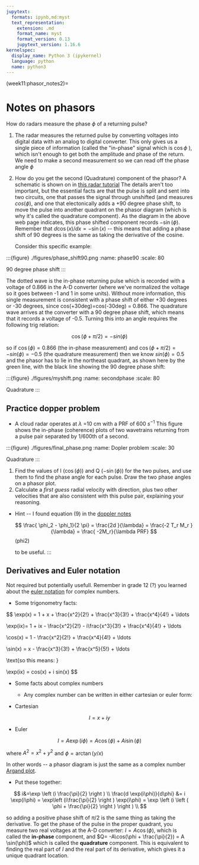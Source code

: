 ```yaml
---
jupytext:
  formats: ipynb,md:myst
  text_representation:
    extension: .md
    format_name: myst
    format_version: 0.13
    jupytext_version: 1.16.6
kernelspec:
  display_name: Python 3 (ipykernel)
  language: python
  name: python3
---
```



(week11:phasor_notes2)=
# Notes on phasors 

How do radars measure the phase $\phi$ of a returning pulse?

1.  The radar measures the returned pulse by converting voltages into digital data with an
    analog to digital converter. This only gives us a single piece of information (called the "in-phase" signal which is $\cos \phi$ ), which
    isn't enough to get both the amplitude and phase of the return. We need to make a second measurement
    so we can read off the phase angle $\phi$

2.  How do you get the second (Quadrature) component of the phasor? A schematic is shown on
    in [this radar tutorial](https://www.radartutorial.eu/10.processing/sp06.en.html) The details
    aren't too important, but the essential facts are that the pulse is split and sent into two circuits, one
    that passes the signal through unshifted (and measures $cos(\phi)$, and one that electonically adds a +90 degree
    phase shift, to move the pulse into another quadrant on the phasor diagram (which is why it's
    called the quadrature component). As the diagram in the above web page indicates, this phase shifted component records $-\sin(\phi)$. Remember that $d \cos(x)/dx = -\sin(x)$ -- this means that adding a phase shift of 90 degrees is the same as taking the derivative of the cosine.

    Consider this specific example:

:::{figure} ./figures/phase_shift90.png
:name: phase90
:scale: 80

90 degree phase shift
:::

The dotted wave is the in-phase returning pulse which is recorded with a voltage of 0.866 in the A-D converter (where
we've normalized the voltage so it goes between -1 and 1 in some units). Without more information, this single measurement
is consistent with a phase shift of either +30 degrees or -30 degrees, since cos(+30deg)=cos(-30deg) = 0.866.
The quadrature wave arrives at the converter with a 90 degree phase shift, which means that it records a voltage
of -0.5. Turning this into an angle requires the following trig relation:

$$
   \cos(\phi + \pi/2) = -sin(\phi)
$$

so if $\cos(\phi)= 0.866$ (the in-phase measurement) and
$\cos(\phi + \pi/2) = -sin(\phi) = -0.5$ (the quadrature measurement)
then we know $sin(\phi) = 0.5$ and the phasor has to lie in the
northeast quadrant, as shown here by the green line, with the black line showing
the 90 degree phase shift:

:::{figure} ./figures/myshift.png
:name: secondphase
:scale: 80

Quadrature
:::



## Practice dopper problem

-   A cloud radar operates at $\lambda$ =10 cm with a PRF of 600 $s^{-1}$
    This figure shows the in-phase (coherence) plots of two wavetrains returning from a pulse pair
    separated by 1/600th of a second.

:::{figure} ./figures/final_phase.png
:name: Dopler problem
:scale: 30

Quadrature
:::

1.  Find the values of I ($\cos(\phi)$) and Q ($-\sin(\phi)$) for the two pulses, and use them to find the phase angle for each pulse. Draw the two phase angles on a phasor plot.
2.  Calculate a *first guess* radial velocity with direction, plus two other
    velocities that are also consistent with this pulse pair, explaining your reasoning.

-   Hint -- I found equation (9) in the [doppler notes](https://drive.google.com/file/d/13rMkduBy7Q68DW5UVXUdkgo48AmbmMDW/view)

    $$
    \frac{ \phi_2 - \phi_1}{2 \pi} = \frac{2d }{\lambda}
    = \frac{-2 T_r M_r }{\lambda} = \frac{ -2M_r}{\lambda PRF}
    $$ (phi2)

    to be useful.
:::


## Derivatives and Euler notation

Not required but potentially usefull. Remember in grade 12 (?) you learned about
the [euler notation](https://www.mathsisfun.com/algebra/eulers-formula.html) for
complex numbers.

-   Some trigonometry facts:

$$
\exp(x) = 1 + x + \frac{x^2}{2!} + \frac{x^3}{3!} + \frac{x^4}{4!} + \ldots

\exp(ix)= 1 + ix - \frac{x^2}{2!} - i\frac{x^3}{3!} + \frac{x^4}{4!} + \ldots

\cos(x) = 1 - \frac{x^2}{2!} + \frac{x^4}{4!}  + \ldots

\sin(x) = x - \frac{x^3}{3!} + \frac{x^5}{5!}  + \ldots

\text{so this means: }

\exp(ix) = cos(x) + i sin(x)
$$

-   Some facts about complex numbers

    -   Any complex number can be written in either cartesian or euler form:


- Cartesian

$$
I = x + iy
$$

- Euler

$$
I=A \exp(i \phi) = A\cos( \phi) + Ai\sin(\phi)
$$

where $A^2 = x^2 + y^2$ and $\phi = \arctan(y/x)$

In other words -- a phasor diagram is just the same as a complex number [Argand plot](https://mathworld.wolfram.com/ArgandDiagram.html).

-   Put these together:

$$
 i&=\exp \left (i \frac{\pi}{2} \right ) \\
 \frac{d \exp(i\phi)}{d\phi} &= i \exp(i\phi) = \exp\left (i\frac{\pi}{2} \right ) \exp(i\phi) = \exp \left (i \left ( \phi + \frac{\pi}{2} \right ) \right ) \\
$$

so adding a positive phase shift of $\pi/2$ is the same thing as taking the derivative. To get the phase of the pulse in the proper quadrant, you measure two real voltages at the A-D converter: $I=A\cos(\phi)$, which is called the **in-phase** component, and
$Q= -A\cos(\phi + \frac{\pi}{2}) = A \sin(\phi)$ which is called the **quadrature** component. This is equivalent
to finding the real part of $I$ and the real part of its derivative, which gives it a unique quadrant location.


